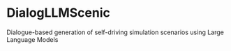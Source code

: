 # DialogLLMScenic
Dialogue-based generation of self-driving simulation scenarios using Large Language Models
